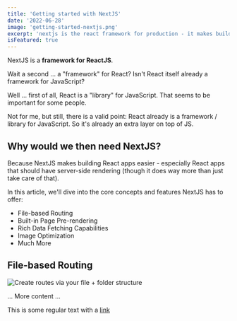 ```yaml
---
title: 'Getting started with NextJS'
date: '2022-06-28'
image: 'getting-started-nextjs.png'
excerpt: 'nextjs is the react framework for production - it makes building fullstack react apps and sites a breeze and ships with built-in SSR.'
isFeatured: true
---
```


NextJS is a **framework for ReactJS**.

Wait a second ... a "framework" for React? Isn't React itself already a framework for JavaScript?

Well ... first of all, React is a "library" for JavaScript. That seems to be important for some people.

Not for me, but still, there is a valid point: React already is a framework / library for JavaScript. So it's already an extra layer on top of JS.

## Why would we then need NextJS?

Because NextJS makes building React apps easier - especially React apps that should have server-side rendering (though it does way more than just take care of that).

In this article, we'll dive into the core concepts and features NextJS has to offer:

- File-based Routing
- Built-in Page Pre-rendering
- Rich Data Fetching Capabilities
- Image Optimization
- Much More

## File-based Routing

![Create routes via your file + folder structure](/images/posts/getting-started-with-nextjs/nextjs-file-based-routing.png)

... More content ...

This is some regular text with a [link](https://www.google.fr)